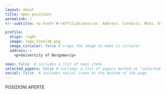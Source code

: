 ```yaml
---
layout: about
title: open positions
permalink: /
<!--subtitle: <a href='#'>Affiliations</a>. Address. Contacts. Moto. Etc.-->

profile:
  align: right
  image: logo_foselab.png
  image_circular: false # crops the image to make it circular
  address: >
    <p>University of Bergamo</p>

news: false  # includes a list of news items
selected_papers: false # includes a list of papers marked as "selected={true}"
social: false  # includes social icons at the bottom of the page
---
```

POSIZIONI APERTE